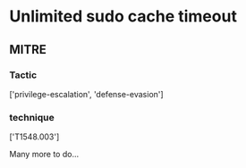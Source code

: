 # Unlimited sudo cache timeout

## MITRE

### Tactic
['privilege-escalation', 'defense-evasion']

### technique
['T1548.003']

Many more to do...
